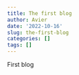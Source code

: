 ```yaml
---
title: The first blog
author: Avier
date: '2022-10-16'
slug: the-first-blog
categories: []
tags: []
---
```


First blog